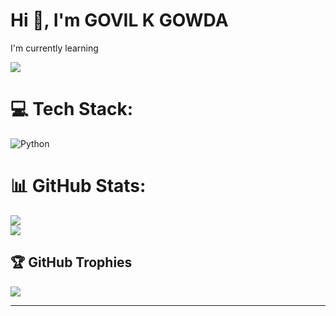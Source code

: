   #                                                                Hi 👋, I'm GOVIL K GOWDA
 I'm currently learning

[![](https://visitcount.itsvg.in/api?id=Govilkgowda&icon=0&color=0)](https://visitcount.itsvg.in)


# 💻 Tech Stack:
![Python](https://img.shields.io/badge/python-3670A0?style=flat-square&logo=python&logoColor=ffdd54)
# 📊 GitHub Stats:
![](https://github-readme-stats.vercel.app/api?username=Govilkgowda&theme=blue-green&hide_border=false&include_all_commits=true&count_private=true)<br/>
![](https://github-readme-streak-stats.herokuapp.com/?user=Govilkgowda&theme=blue-green&hide_border=false)<br/>

## 🏆 GitHub Trophies
![](https://github-profile-trophy.vercel.app/?username=Govilkgowda&theme=radical&no-frame=false&no-bg=true&margin-w=4)

---
